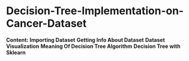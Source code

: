 # Decision-Tree-Implementation-on-Cancer-Dataset
**Content:**
**Importing Dataset**
**Getting Info About Dataset**
**Dataset Visualization**
**Meaning Of Decision Tree Algorithm**
**Decision Tree with Sklearn**
